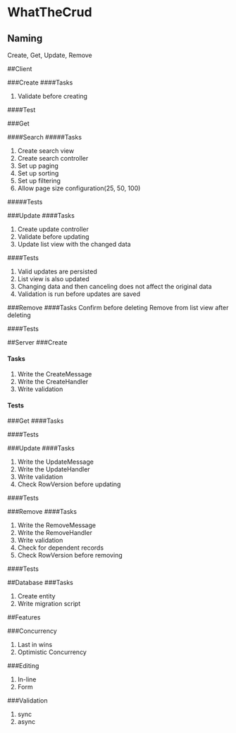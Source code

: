 # WhatTheCrud

## Naming
Create, Get, Update, Remove

##Client

###Create
####Tasks
1. Validate before creating

####Test

###Get

####Search
#####Tasks
1. Create search view
1. Create search controller
1. Set up paging
1. Set up sorting
1. Set up filtering
1. Allow page size configuration(25, 50, 100)

#####Tests

###Update
####Tasks
1. Create update controller
1. Validate before updating
1. Update list view with the changed data

####Tests
  1. Valid updates are persisted
  1. List view is also updated
  1. Changing data and then canceling does not affect the original data
  1. Validation is run before updates are saved

###Remove
####Tasks
Confirm before deleting
Remove from list view after deleting

####Tests

##Server
###Create
#### Tasks
  1. Write the CreateMessage
  1. Write the CreateHandler
  1. Write validation
  
#### Tests

###Get
####Tasks

####Tests

###Update
####Tasks
  1. Write the UpdateMessage
  1. Write the UpdateHandler
  1. Write validation
  1. Check RowVersion before updating

####Tests

###Remove
####Tasks
  1. Write the RemoveMessage
  1. Write the RemoveHandler
  1. Write validation
  1. Check for dependent records
  1. Check RowVersion before removing

####Tests

##Database
###Tasks
1. Create entity
1. Write migration script

##Features

###Concurrency
  1. Last in wins
  1. Optimistic Concurrency

###Editing
  1. In-line
  1. Form

###Validation
  1. sync
  1. async
    
